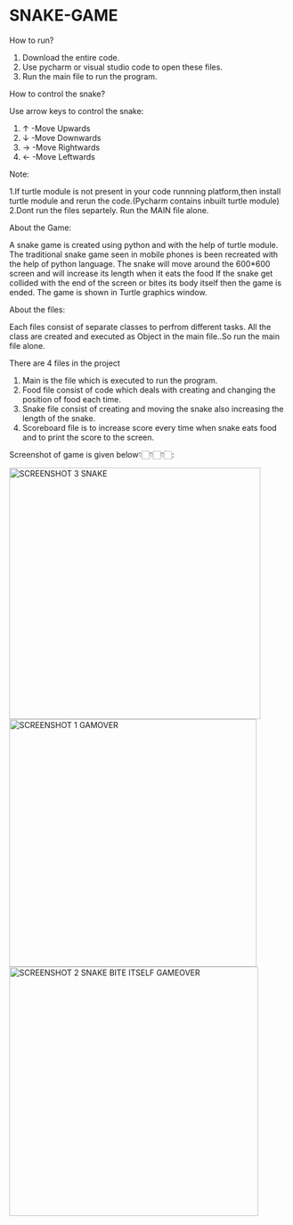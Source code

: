 # SNAKE-GAME
How to run?

1. Download the entire code.
2. Use pycharm or visual studio code to open these files.
3. Run the main file to run the program.

How to control the snake?

 Use arrow keys to control the snake:
 
  1. ↑ -Move Upwards
  2. ↓ -Move Downwards
  3. → -Move Rightwards
  4. ← -Move Leftwards
  
Note:

1.If turtle module is not present in your code runnning platform,then install turtle module and rerun the code.(Pycharm contains inbuilt turtle module)
2.Dont run the files separtely. Run the MAIN file alone.


About the Game:

A snake game is created using python and with the help of turtle module. 
The traditional snake game seen in mobile phones is been recreated with the help of python language. 
The snake will move around the 600*600 screen and will increase its length when it eats the food 
If the snake get collided with the end of the screen or bites its body itself then the game is ended.
The game is shown in Turtle graphics window.

About the files:

Each files consist of separate classes to perfrom different tasks. 
All the class are created and executed as Object in the main file..So run the main file alone.

There are 4  files in the project

1. Main is the file which is executed to run the program.
2. Food file consist of code which deals with creating and changing the position of food each time.
3. Snake file consist of creating and moving the snake also increasing the length of the snake.
4. Scoreboard file is to increase score every time when snake eats food and to print the score to the screen.

Screenshot of game is given below👇🏻👇🏻👇🏻:

<img width="451" alt="SCREENSHOT 3 SNAKE" src="https://user-images.githubusercontent.com/109719075/196349711-389f8ab3-60e0-4a06-9f0b-1f51d8b46fd1.png">
<img width="444" alt="SCREENSHOT 1 GAMOVER" src="https://user-images.githubusercontent.com/109719075/196349715-3551ea44-4ff4-4d7f-930e-28c9249d7999.png">
<img width="447" alt="SCREENSHOT 2 SNAKE BITE ITSELF GAMEOVER" src="https://user-images.githubusercontent.com/109719075/196349718-cc08301c-030d-4819-ae08-dcd7f302544c.png">


